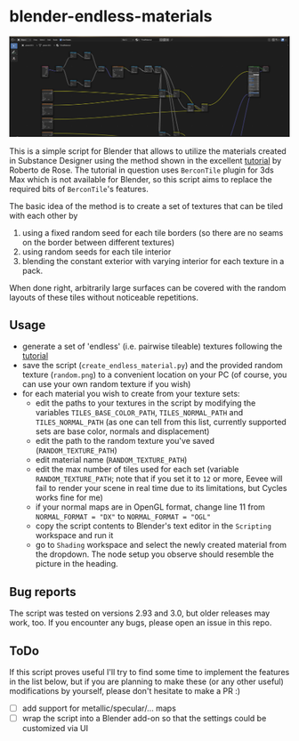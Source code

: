 # blender-endless-materials

![Nodes created by the script](screenshot_nodes.png)

This is a simple script for Blender that allows to utilize the materials created in Substance Designer using the method shown in the excellent [tutorial](https://www.youtube.com/watch?v=FuPQNIx3dh8) by Roberto de Rose. The tutorial in question uses `BerconTile` plugin for 3ds Max which is not available for Blender, so this script aims to replace the required bits of `BerconTile`'s features.

The basic idea of the method is to create a set of textures that can be tiled with each other by
1. using a fixed random seed for each tile borders (so there are no seams on the border between different textures)
2. using random seeds for each tile interior
3. blending the constant exterior with varying interior for each texture in a pack.

When done right, arbitrarily large surfaces can be covered with the random layouts of these tiles without noticeable repetitions.

## Usage

- generate a set of 'endless' (i.e. pairwise tileable) textures following the [tutorial](https://www.youtube.com/watch?v=FuPQNIx3dh8)
- save the script (`create_endless_material.py`) and the provided random texture (`random.png`) to a convenient location on your PC (of course, you can use your own random texture if you wish)
- for each material you wish to create from your texture sets:
  - edit the paths to your textures in the script by modifying the variables `TILES_BASE_COLOR_PATH`, `TILES_NORMAL_PATH` and `TILES_NORMAL_PATH` (as one can tell from this list, currently supported sets are base color, normals and displacement)
  - edit the path to the random texture you've saved (`RANDOM_TEXTURE_PATH`)
  - edit material name (`RANDOM_TEXTURE_PATH`)
  - edit the max number of tiles used for each set (variable `RANDOM_TEXTURE_PATH`; note that if you set it to `12` or more, Eevee will fail to render your scene in real time due to its limitations, but Cycles works fine for me)
  - if your normal maps are in OpenGL format, change line 11 from `NORMAL_FORMAT = "DX"` to `NORMAL_FORMAT = "OGL"`
  - copy the script contents to Blender's text editor in the `Scripting` workspace and run it
  - go to `Shading` workspace and select the newly created material from the dropdown. The node setup you observe should resemble the picture in the heading.

## Bug reports
The script was tested on versions 2.93 and 3.0, but older releases may work, too. If you encounter any bugs, please open an issue in this repo.

## ToDo
If this script proves useful I'll try to find some time to implement the features in the list below, but if you are planning to make these (or any other useful) modifications by yourself, please don't hesitate to make a PR :)

- [ ] add support for metallic/specular/... maps
- [ ] wrap the script into a Blender add-on so that the settings could be customized via UI